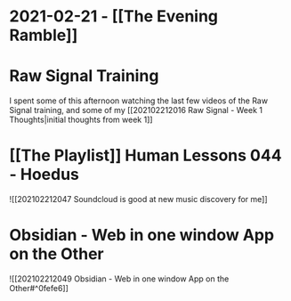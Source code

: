 # 2021-02-21 - [[The Evening Ramble]]

# Raw Signal Training

I spent some of this afternoon watching the last few videos of the Raw Signal training, and some of my [[202102212016 Raw Signal - Week 1 Thoughts|initial thoughts from week 1]]

# [[The Playlist]] Human Lessons 044 - Hoedus

![[202102212047 Soundcloud is good at new music discovery for me]]

# Obsidian - Web in one window App on the Other

![[202102212049 Obsidian - Web in one window App on the Other#^0fefe6]]